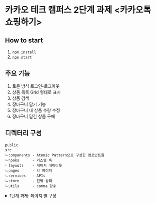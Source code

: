 # 카카오 테크 캠퍼스 2단계 과제 <카카오톡 쇼핑하기>

## How to start
1. `npm install`
2. `npm start`

## 주요 기능
1. 토큰 방식 로그인-로그아웃
2. 상품 목록 Grid 형태로 표시
3. 상품 검색
4. 장바구니 담기 기능
5. 장바구니 내 상품 수량 수정
6. 장바구니 담긴 상품 구매

## 디렉터리 구성
```
public
src
ㄴcomponents - Atomic Pattern으로 구성한 컴포넌트들
ㄴhooks      - 커스텀 훅
ㄴlayouts    - 페이지 레이아웃
ㄴpages      - 각 페이지
ㄴservices   - APIs
ㄴstore      - 전역 상태
ㄴutils      - comma 함수
```


<details>
<summary>1단계 과제: 페이지 별 구성</summary>
<div>
  
### 페이지별 구성

---

1. 메인 페이지

![1_main.png](./README_images/week_1/1_main.png)

- 핵심 기능: 사용자가 가장 먼저 마주하는 페이지로, 추천하는 상품들을 보여준다.
- 기능 상세 설명:
    - 네비게이션 바의 여러 탭을 통해 사용자의 페이지 탐색을 돕는다.
    - 주요 추천 상품이나 진행중인 이벤트들은 대형 캐러셀(Carousel)을 통해 사용자에게 눈에 띄게 보여준다.
    - 메인 탭과 서브 탭을 두어 유형별로 상품을 분류하여 보여준다.
- 인터페이스 요구사항: 사용자가 클릭하는 메뉴/상품에 따라 해당 페이지로 이동한다.

<br>

2. 로그인 페이지

![2_login.png](./README_images/week_1/2_login.png)

- 핵심 기능: 사용자로부터 ID, 비밀번호를 입력받아 로그인할 수 있다.
- 기능 상세 설명: ID와 비밀번호를 이용해 로그인을 진행하고, 로그인 상태 처리를 한다.
- 인터페이스 요구사항
    - 정규식을 활용해 ID와 비밀번호 필드에 입력된 값이 적절한지 체크한다.
    - 사용자가 로그인 항상 유지를 원하면 해당 체크박스를 클릭하여 로그인을 유지할 수 있다.

<br>

3. 상품 검색 결과 페이지
    
![3_login.png](./README_images/week_1/3_search.png)
    
- 핵심 기능: 검색한 키워드를 바탕으로 관련 상품 목록을 보여준다.
- 기능 상세 설명:
    - 검색한 키워드를 바탕으로 서버로부터 관련 상품들의 정보를 제공받아 상품사진, 가격, 상품명 등을 사용자 화면에 그리드 배치로 보여준다.
- 인터페이스 요구사항:
    - 각 상품을 클릭하면 해당 상품 상제 페이지로 이동한다.
    - 전체 상품/스토어 탭을 선택할 수 있다.

<br>

4. 개별 상품 상세 페이지

![4_itempage.png](./README_images/week_1/4_itempage.png)

- 핵심 기능: 상품의 상세 정보를 보여준다.
- 기능 상세 설명:
    - 상품명, 상품 가격, 상품 상세 정보, 구매 옵션, 배송비 정보 등을 보여준다.
    - 장바구니에 담거나 구매하기 버튼을 통해 구매할 수 있다.
    - 해당 판매자의 다른 인기상품을 추천해준다.
    - 구매 혜택 사용자가 직접 클릭하여 확인할 수 있게끔 아코디언(Accordion) 형태로 보여준다.
    - 스크롤 위치에 상관없이 우측에 상품 옵션 선택과 장바구니/구매하기 버튼을 표시한다.
- 인터페이스 요구사항:
    - 구매옵션을 선택하는 메뉴를 보여주고, 현재 선택 불가능한 옵션은 보여주지 않거나 희미하게 처리하여 선택 불가능하게 한다.
    - 장바구니 버튼을 클릭하면 현재 선택한 옵션으로 장바구니에 넣어준다.
    - 구매하기 버튼을 클릭하면 현재 선택한 옵션 정보와 함께 구매 페이지로 이동한다.

<br>

5. 장바구니 페이지

![5_cart.png](./README_images/week_1/5_cart.png)

- 핵심 기능: 현재 장바구니에 담긴 상품 목록을 보여주고, 주문 예상 금액과 주문하기 버튼을 보여준다.
- 기능 상세 설명:
    - 각 상품마다 체크박스가 있어 최종 주문 시 원하는 상품만 주문할 수 있도록 하고, 이에 대한 상태 관리를 한다.
    - 각 상품마다 수량을 선택할 수 있고 이에 대한 상태 관리를 한다.
    - 현재 체크된 상품과 수량에 맞게 주문 예상금액을 변경한다.
    - 주문하기 버튼을 누르면 현재 체크된 상품과 수량에 맞게 주문하기 페이지로 이동한다.
- 인터페이스 요구사항:
    - 수량을 +, - 버튼으로 클릭하여 조정하거나 직접 입력하게 하되, 범위는 1~999 내로 제한한다.
    - 상품명 좌측의 체크박스를 클릭하여 구매할 상품을 정할 수 있고, 다른 페이지로 나갔다 와도 변하지 않게 상태를 저장한다.

<br>

6. 결제 페이지
    
![6_payment.png](./README_images/week_1/6_payment.png)
    
- 핵심 기능: 배송지 정보 및 결제 방식을 설정하고 PG사를 통한 결제 요청
- 기능 상세 설명:
    - 카카오 계정으로부터 제공 받은 배송지 정보와 주문할 상품 정보, 결제 금액, 포인트 사용 여부, 결제 방식등을 사용자가 지정하여 상태 관리를 한다.
    - n원 결제하기 버튼을 클릭하면 관리된 상태를 바탕으로 PG사를 통해 결제 요청을 한다.
- 인터페이스 요구사항
    - 배송지 정보/주문상품 정보/결제금액/결제방식/현금영수증/약관동의 메뉴를 아코디언(Accordion)형태로 보여준다.
    - 배송 요청사항은 드롭다운 메뉴에 저장된 프리셋을 선택할 수 있다.
    - 포인트 사용 여부는 전체사용 버튼을 누르거나 사용자가 직접 금액을 입력할 수 있다.

### 디렉터리 구조

---

```
- public
- src
|- components
|- images
|- styles
|- hooks
|- routes
|- dto
```

</div>
</details>
